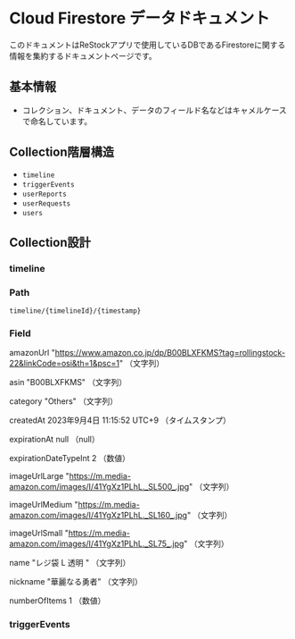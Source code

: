 # Cloud Firestore データドキュメント

このドキュメントはReStockアプリで使用しているDBであるFirestoreに関する情報を集約するドキュメントページです。

## 基本情報

- コレクション、ドキュメント、データのフィールド名などはキャメルケースで命名しています。

## Collection階層構造

- `timeline`
- `triggerEvents`
- `userReports`
- `userRequests`
- `users`

## Collection設計

### timeline

### Path

`timeline/{timelineId}/{timestamp}`

### Field

amazonUrl
"https://www.amazon.co.jp/dp/B00BLXFKMS?tag=rollingstock-22&linkCode=osi&th=1&psc=1"
（文字列）


asin
"B00BLXFKMS"
（文字列）


category
"Others"
（文字列）


createdAt
2023年9月4日 11:15:52 UTC+9
（タイムスタンプ）


expirationAt
null
（null）


expirationDateTypeInt
2
（数値）


imageUrlLarge
"https://m.media-amazon.com/images/I/41YgXz1PLhL._SL500_.jpg"
（文字列）


imageUrlMedium
"https://m.media-amazon.com/images/I/41YgXz1PLhL._SL160_.jpg"
（文字列）


imageUrlSmall
"https://m.media-amazon.com/images/I/41YgXz1PLhL._SL75_.jpg"
（文字列）


name
"レジ袋 L 透明 "
（文字列）


nickname
"華麗なる勇者"
（文字列）


numberOfItems
1
（数値）

### triggerEvents

